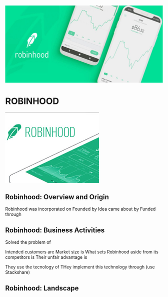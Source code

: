 ![LOGO](robinhood-logo.jpg)
# ROBINHOOD

![LOGO2](robinhood-logo2.jpg)
## Robinhood: Overview and Origin

Robinhood was incorporated on
Founded by
Idea came about by
Funded through 

## Robinhood: Business Activities

Solved the problem of

Intended customers are
Market size is
What sets Robinhood aside from its competitors is
Their unfair advantage is

They use the tecnology of
THey implement this technology through (use Stackshare)

## Robinhood: Landscape